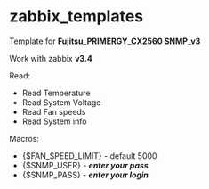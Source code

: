# zabbix_templates

Template for **Fujitsu_PRIMERGY_CX2560 SNMP_v3**

Work with zabbix **v3.4**

Read:
* Read Temperature
* Read System Voltage
* Read Fan speeds
* Read System info

Macros:
* {$FAN_SPEED_LIMIT} - default 5000
* {$SNMP_USER} - **_enter your pass_**
* {$SNMP_PASS} - **_enter your login_**